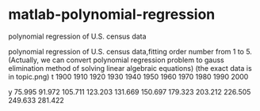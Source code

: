 # matlab-polynomial-regression
polynomial regression of U.S. census data

polynomial regression of U.S. census data,fitting order number from 1 to 5.(Actually, we can convert polynomial regression problem to gauss elimination method of solving linear algebraic equations)
(the exact data is in topic.png)
t
1900
1910
1920
1930
1940
1950
1960
1970
1980
1990
2000





y
75.995
91.972
105.711
123.203
131.669
150.697
179.323
203.212
226.505
249.633
281.422














